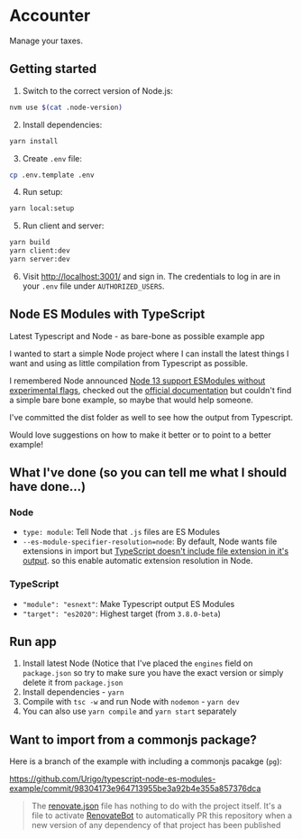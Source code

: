# Accounter

Manage your taxes.

## Getting started

1. Switch to the correct version of Node.js:

```sh
nvm use $(cat .node-version)
```

2. Install dependencies:

```sh
yarn install
```

3. Create `.env` file:

```sh
cp .env.template .env
```

4. Run setup:

```sh
yarn local:setup
```

5. Run client and server:

```sh
yarn build
yarn client:dev
yarn server:dev
```

6. Visit [http://localhost:3001/](http://localhost:3001/) and sign in. The credentials to log in are
   in your `.env` file under `AUTHORIZED_USERS`.

## Node ES Modules with TypeScript

Latest Typescript and Node - as bare-bone as possible example app

I wanted to start a simple Node project where I can install the latest things I want and using as
little compilation from Typescript as possible.

I remembered Node announced
[Node 13 support ESModules without experimental flags](https://medium.com/@nodejs/announcing-core-node-js-support-for-ecmascript-modules-c5d6dc29b663),
checked out the [official documentation](https://nodejs.org/api/esm.html) but couldn't find a simple
bare bone example, so maybe that would help someone.

I've committed the dist folder as well to see how the output from Typescript.

Would love suggestions on how to make it better or to point to a better example!

## What I've done (so you can tell me what I should have done...)

### Node

- `type: module`: Tell Node that `.js` files are ES Modules
- `--es-module-specifier-resolution=node`: By default, Node wants file extensions in import but
  [TypeScript doesn't include file extension in it's output](https://github.com/microsoft/TypeScript/issues/16577).
  so this enable automatic extension resolution in Node.

### TypeScript

- `"module": "esnext"`: Make Typescript output ES Modules
- `"target": "es2020"`: Highest target (from `3.8.0-beta`)

## Run app

1. Install latest Node (Notice that I've placed the `engines` field on `package.json` so try to make
   sure you have the exact version or simply delete it from `package.json`
2. Install dependencies - `yarn`
3. Compile with `tsc -w` and run Node with `nodemon` - `yarn dev`
4. You can also use `yarn compile` and `yarn start` separately

## Want to import from a commonjs package?

Here is a branch of the example with including a commonjs pacakge (`pg`):

https://github.com/Urigo/typescript-node-es-modules-example/commit/98304173e964713955be3a92b4e355a857376dca

> The
> [renovate.json](https://github.com/Urigo/typescript-node-es-modules-example/blob/master/renovate.json)
> file has nothing to do with the project itself. It's a file to activate
> [RenovateBot](https://github.com/renovatebot/renovate) to automatically PR this repository when a
> new version of any dependency of that project has been published
